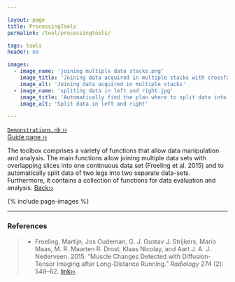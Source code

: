 ```yaml
---

layout: page
title: ProcessingTools
permalink: /tool/processingtools/

tags: tools
header: no

images:
  - image_name: 'joining multiple data stacks.png'
    image_title: 'Joining data acquired in multiple stacks with crossfading of the ovelapping region.'
    image_alt: 'Joining data acquired in multiple stacks'  
  - image_name: 'spliting data in left and right.jpg'
    image_title: 'Automatically find the plan where to split data into left and right leg.'
    image_alt: 'Split data in left and right'

---
```


[`Demonstrations.nb` ››](/doc/demo/) <br>
[Guide page ››](/assets/htmldoc/html/guide/{{page.title}}) 

The toolbox comprises a variety of functions that allow data
manipulation and analysis. The main functions allow joining multiple
data sets with overlapping slices into one continuous data set (Froeling et al. 2015) 
and to automatically split data of two legs into two separate data-sets. 
Furthermore, it contains a collection of functions for data evaluation and analysis. [Back››](/tool/)

{% include page-images %}

--------------------------------------------------------------------------

### References

> - Froeling, Martijn, Jos Oudeman, G. J. Gustav J. Strijkers, Mario Maas,
M. R. Maarten R. Drost, Klaas Nicolay, and Aart J. A. J. Nederveen. 2015. 
“Muscle Changes Detected with Diffusion-Tensor Imaging after
Long-Distance Running.” *Radiology* 274 (2): 548–62. 
[link››](https://doi.org/10.1148/radiol.14140702).